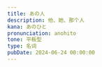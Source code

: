 ```yaml
---
title: あの人
description: 他、她、那个人
kana: あのひと
pronunciation: anohito
tone: 平板型
type: 名词
pubDate: 2024-06-24 00:00:00
---
```


